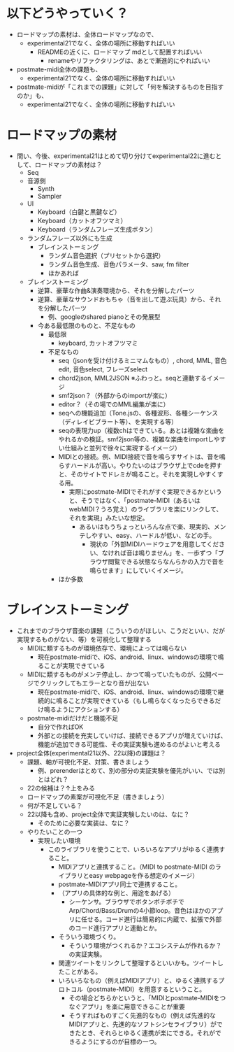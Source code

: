 # 以下どうやっていく？
- ロードマップの素材は、全体ロードマップなので、
  - experimental21でなく、全体の場所に移動すればいい
    - READMEの近くに、ロードマップ mdとして配置すればいい
      - renameやリファクタリングは、あとで漸進的にやればいい
- postmate-midi全体の課題も、
  - experimental21でなく、全体の場所に移動すればいい
- postmate-midiが「これまでの課題」に対して「何を解決するものを目指すのか」も、
  - experimental21でなく、全体の場所に移動すればいい

# ロードマップの素材
- 問い、今後、experimental21はとめて切り分けてexperimental22に進むとして、ロードマップの素材は？
  - Seq
  - 音源側
    - Synth
    - Sampler
  - UI
    - Keyboard（白鍵と黒鍵など）
    - Keyboard（カットオフツマミ）
    - Keyboard（ランダムフレーズ生成ボタン）
  - ランダムフレーズ以外にも生成
    - ブレインストーミング
      - ランダム音色選択（プリセットから選択）
      - ランダム音色生成、音色パラメータ、saw, fm filter
      - ほかあれば
  - ブレインストーミング
    - 逆算、豪華な作曲&演奏環境から、それを分解したパーツ
    - 逆算、豪華なサウンドおもちゃ（音を出して遊ぶ玩具）から、それを分解したパーツ
      - 例、googleのshared pianoとその発展型
    - 今ある最低限のものと、不足なもの
      - 最低限
        - keyboard, カットオフツマミ
      - 不足なもの
        - seq（jsonを受け付けるミニマムなもの）, chord, MML, 音色edit, 音色select, フレーズselect
        - chord2json, MML2JSON ※ふわっと。seqと連動するイメージ
        - smf2json？（外部からのimportが楽に）
        - editor？（その場でのMML編集が楽に）
        - seqへの機能追加（Tone.jsの、各種波形、各種シーケンス（ディレイビブラート等）、を実現する等）
        - seqの表現力up（複数chはできている。あとは複雑な楽曲をやれるかの検証。smf2json等の、複雑な楽曲をimportしやすい仕組みと並列で徐々に実現するイメージ）
        - MIDIとの接続。例、MIDI接続で音を鳴らすサイトは、音を鳴らすハードルが高い。やりたいのはブラウザ上でcdeを押すと、そのサイトでドレミが鳴ること。それを実現しやすくする用。
          - 実際にpostmate-MIDIでそれがすぐ実現できるかというと、そうではなく、「postmate-MIDI（あるいはwebMIDI？うろ覚え）のライブラリを楽にリンクして、それを実現」みたいな想定。
            - あるいはもうちょっといろんな点で楽、現実的、メンテしやすい、easy、ハードルが低い、などの手。
              - 現状の「外部MIDIハードウェアを用意してください、なければ音は鳴りません」を、一歩ずつ「ブラウザ閲覧できる状態ならなんらかの入力で音を鳴らせます」にしていくイメージ。
        - ほか多数

# ブレインストーミング
- これまでのブラウザ音楽の課題（こういうのがほしい、こうだといい、だが実現するものがない、等）を可視化して整理する
  - MIDIに類するものが環境依存で、環境によっては鳴らない
    - 現在postmate-midiで、iOS、android、linux、windowsの環境で鳴ることが実現できている
  - MIDIに類するものがメンテ停止し、かつて鳴っていたものが、公開ページでクリックしてもエラーとなり音が出ない
    - 現在postmate-midiで、iOS、android、linux、windowsの環境で継続的に鳴ることが実現できている（もし鳴らなくなったらできるだけ鳴るようにアクションする）
  - postmate-midiだけだと機能不足
    - 自分で作ればOK
    - 外部との接続を充実していけば、接続できるアプリが増えていけば、機能が追加できる可能性、その実証実験も進めるのがよいと考える
- project全体(experimental21以外、22以降)の課題は？
  - 課題、軸が可視化不足、対策、書きましょう
    - 例、prerenderはとめて、別の部分の実証実験を優先がいい、では別とはどれ？
  - 22の候補は？↑上をみる
  - ロードマップの素案が可視化不足（書きましょう）
  - 何が不足している？
  - 22以降も含め、project全体で実証実験したいのは、なに？
    - そのために必要な実装は、なに？
  - やりたいことの一つ
    - 実現したい環境
      - このライブラリを使うことで、いろいろなアプリがゆるく連携すること。
        - MIDIアプリと連携すること。（MIDI to postmate-MIDI のライブラリとeasy webpageを作る想定のイメージ）
        - postmate-MIDIアプリ同士で連携すること。
        - （アプリの具体的な例と、用途をあげる）
          - シーケンサ。ブラウザでボタンポチポチでArp/Chord/Bass/Drumの4小節loop。音色はほかのアプリに任せる。コード進行は簡易的に内蔵で、拡張で外部のコード進行アプリと連動とか。
        - そういう環境づくり。
          - そういう環境がつくれるか？エコシステムが作れるか？の実証実験。
        - 関連ツイートをリンクして整理するといいかも。ツイートしたことがある。
        - いろいろなもの（例えばMIDIアプリ）と、ゆるく連携するプロトコル（postmate-MIDI）を用意するということ。
          - その場合どちらかというと、「MIDIとpostmate-MIDIをつなぐアプリ」を楽に用意できることが重要
          - そうすればものすごく先進的なもの（例えば先進的なMIDIアプリと、先進的なソフトシンセライブラリ）ができたとき、それらとゆるく連携が楽にできる。それができるようにするのが目標の一つ。

